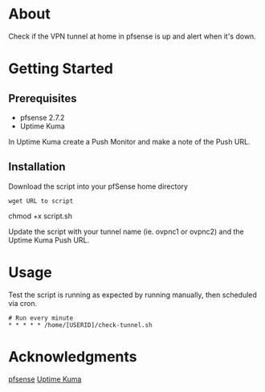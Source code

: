 # About
Check if the VPN tunnel at home in pfsense is up and alert when it's down.

# Getting Started
## Prerequisites

* pfsense 2.7.2
* Uptime Kuma 

In Uptime Kuma create a Push Monitor and make a note of the Push URL.

## Installation
Download the script into your pfSense home directory

```
wget URL to script
```

chmod +x script.sh

Update the script with your tunnel name (ie. ovpnc1 or ovpnc2) and the Uptime Kuma Push URL.


# Usage
Test the script is running as expected by running manually, then scheduled via cron.

```
# Run every minute
* * * * * /home/[USERID]/check-tunnel.sh
```

# Acknowledgments
[pfsense](https://www.pfsense.org/)
[Uptime Kuma](https://github.com/louislam/uptime-kuma)
